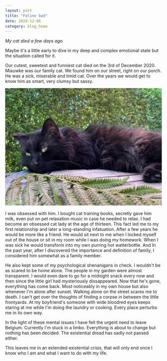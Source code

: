 ```yaml
---
layout: post
title: "Feline bad"
date: 2020-12-06
category: blog_home
---
```


*My cat died a few days ago*

Maybe it's a little early to dive in my deep and complex emotional state but the situation called for it.

Our cutest, sweetest and funniest cat died on the 3rd of December 2020. Miauwke was our family cat. We found him on our street, right on our porch. He was a sick, miserable and timid cat. Over the years we would get to know him as smart, very clumsy but sassy. 

![miauw](/img/miauw.jpeg)

I was obsessed with him. I bought cat training books, secretly gave him milk, even put on pet relaxation music in case he needed to relax. I had become an obsessed cat lady at the age of thirteen. This fact led me to my first relationship and later a long-standing infatuation. After a few years he would be more like a friend. He would sit next to me when I locked myself out of the house or sit in my room while I was doing my homework. When I was sick he would transform into my own purring hot watterbottle. And In the past year, after I discovered the importance and definition of family, I considered him somewhat as a family member.

He also kept some of my psychological shenanigans in check. I wouldn't be as scared to be home alone. The people in my garden were almost transparent. I would even dare to go for a midnight snack every now and then since the little girl had mysteriously dissappeared. Now that he's gone, everything has come back. Most noticeably in my own house but also whenever I'm alone after sunset. Walking alone on the street scares me to death. I can't get over the thoughts of finding a corpse in between the little frontyards. At my boyfriend's someone with wide bloodred eyes keeps staring at me while I'm doing the laundry or cooking. Every place perturbs me in its own way.

In the light of these mental issues I have felt the urgent need to leave Belgium. Currently I'm stuck in a limbo. Everything is about to change but nothing has been decided. The existential dread has sadly not passed either. 

This leaves me in an extended existential crisis, that will only end once I know who I am and what I want to do with my life.

